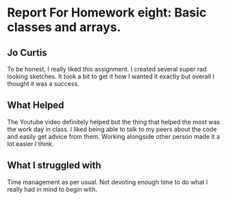 # Report For Homework eight: Basic classes and arrays.

## Jo Curtis

To be honest, I really liked this assignment. I created several super rad looking sketches.
It took a bit to get it how I wanted it exactly but overall I thought it was a success.
## What Helped
The Youtube video definitely helped but the thing that helped the most was the work day in class.
I liked being able to talk to my peers about the code and easily get advice from them. Working alongside other person made it a lot easier I think.
## What I struggled with
Time management as per usual. Not devoting enough time to do what I really had in mind to begin with.
